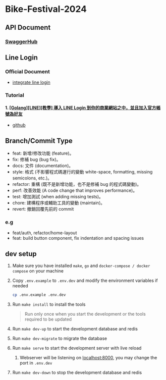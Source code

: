 # Bike-Festival-2024

## API Document

### [SwaggerHub](https://app.swaggerhub.com/apis-docs/peterxcli/ncku-bikefest-2024/1.0.0#/)

## Line Login

### Official Document

- [integrate line login](https://developers.line.biz/en/docs/line-login/integrate-line-login/)

### Tutorial

#### 1. [[Golang][LINE][教學] 導入 LINE Login 到你的商業網站之中，並且加入官方帳號為好友](https://www.evanlin.com/line-login/)

- [github](https://github.com/line/line-bot-sdk-go)

## Branch/Commit Type

- feat: 新增/修改功能 (feature)。
- fix: 修補 bug (bug fix)。
- docs: 文件 (documentation)。
- style: 格式 (不影響程式碼運行的變動 white-space, formatting, missing semicolons, etc.)。
- refactor: 重構 (既不是新增功能，也不是修補 bug 的程式碼變動)。
- perf: 改善效能 (A code change that improves performance)。
- test: 增加測試 (when adding missing tests)。
- chore: 建構程序或輔助工具的變動 (maintain)。
- revert: 撤銷回覆先前的 commit

### e.g

- feat/auth, refactor/home-layout
- feat: build button component, fix indentation and spacing issues

## dev setup

1. Make sure you have installed `make`, `go` and `docker-compose / docker compose` on your machine
2. Copy `.env.example` to `.env.dev` and modify the environment variables if needed

   ```bash
   cp .env.example .env.dev
   ```

3. Run `make install` to install the tools
   > Run only once when you start the development or the tools required to be updated
4. Run `make dev-up` to start the development database and redis
5. Run `make dev-migrate` to migrate the database
6. Run `make serve` to start the development server with live reload
   1. Webserver will be listening on [localhost:8000](http://localhost:8000), you may change the port in `.env.dev`
7. Run `make dev-down` to stop the development database and redis
